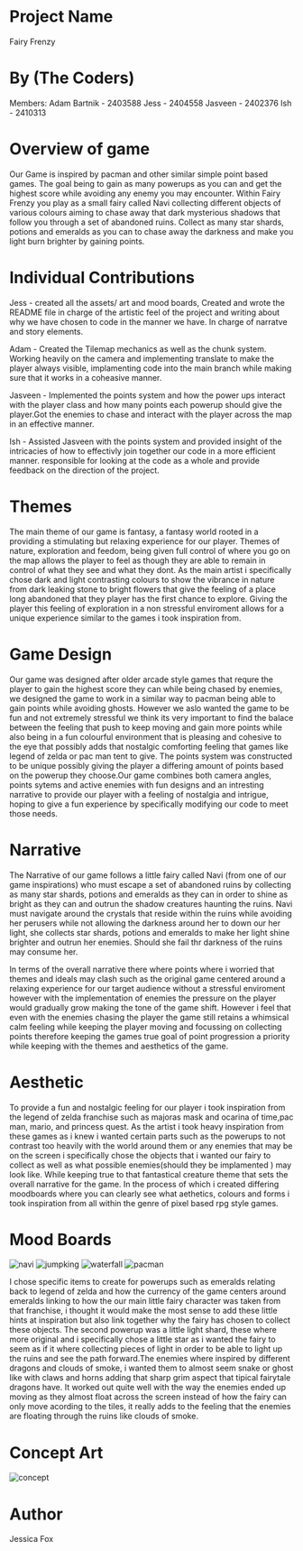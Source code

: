 # Project Name

Fairy Frenzy

# By (The Coders)

Members:
Adam Bartnik - 2403588
Jess - 2404558
Jasveen - 2402376
Ish - 2410313

# Overview of game

Our Game is inspired by pacman and other similar simple point based games. The goal being to gain as many powerups as you can and get the highest score while avoiding any enemy you may encounter. Within Fairy Frenzy you play as a small fairy called Navi collecting different objects of various colours aiming to chase away that dark mysterious shadows that follow you through a set of abandoned ruins. Collect as many star shards, potions and emeralds as you can to chase away the darkness and make you light burn brighter by gaining points.

# Individual Contributions

Jess - created all the assets/ art and mood boards, Created and wrote the README file in charge of the artistic feel of the project and writing about why we have chosen to code in the manner we have. In charge of narratve and story elements.

Adam - Created the Tilemap mechanics as well as the chunk system. Working heavily on the camera and implementing translate to make the player always visible, implamenting code into the main branch while making sure that it works in a coheasive manner.

Jasveen - Implemented the points system and how the power ups interact with the player class and how many points each powerup should give the player.Got the enemies to chase and interact with the player across the map in an effective manner.

Ish - Assisted Jasveen with the points system and provided insight of the intricacies of how to effectivly join together our code in a more efficient manner. responsible for looking at the code as a whole and provide feedback on the direction of the project.

# Themes

The main theme of our game is fantasy, a fantasy world rooted in a providing a stimulating but relaxing experience for our player. Themes of nature, exploration and feedom, being given full control of where you go on the map allows the player to feel as though they are able to remain in control of what they see and what they dont. As the main artist i specifically chose dark and light contrasting colours to show the vibrance in nature from dark leaking stone to bright flowers that give the feeling of a place long abandoned that they player has the first chance to explore. Giving the player this feeling of exploration in a non stressful enviroment allows for a unique experience similar to the games i took inspiration from. 

# Game Design

Our game was designed after older arcade style games that requre the player to gain the highest score they can while being chased by enemies, we designed the game to work in a similar way to pacman being able to gain points while avoiding ghosts. However we aslo wanted the game to be fun and not extremely stressful we think its very important to find the balace between the feeling that push to keep moving and gain more points while also being in a fun colourful environment that is pleasing and cohesive to the eye that possibly adds that nostalgic comforting feeling that games like legend of zelda or pac man tent to give. The points system was constructed to be unique possibly giving the player a differing amount of points based on the powerup they choose.Our game combines both camera angles, points sytems and active enemies with fun designs and an intresting narrative to provide our player with a feeling of nostalgia and intrigue, hoping to give a fun experience by specifically modifying our code to meet those needs. 



# Narrative

The Narrative of our game follows a little fairy called Navi (from one of our game inspirations) who must escape a set of abandoned ruins by collecting as many star shards, potions and emeralds as they can in order to shine as bright as they can and outrun the shadow creatures haunting the ruins. Navi must navigate around the crystals that reside within the ruins while avoiding her perusers while not allowing the darkness around her to down our her light, she collects star shards, potions and emeralds to make her light shine brighter and outrun her enemies. Should she fail thr darkness of the ruins may consume her.

In terms of the overall narrative there where points where i worried that themes and ideals may clash such as the original game centered around a relaxing experience for our target audience without a stressful enviroment however with the implementation of enemies the pressure on the player would gradually grow making the tone of the game shift. However i feel that even with the enemies chasing the player the game still retains a whimsical calm feeling while keeping the player moving and focussing on collecting points therefore keeping the games true goal of point progression a priority while keeping with the themes and aesthetics of the game.

# Aesthetic

To provide a fun and nostalgic feeling for our player i took inspiration from the legend of zelda franchise such as majoras mask and ocarina of time,pac man, mario, and princess quest. As the artist i took heavy inspiration from these games as i knew i wanted certain parts such as the powerups to not contrast too heavily with the world around them or any enemies that may be on the screen i specifically chose the objects that i wanted our fairy to collect as well as what possible enemies(should they be implamented ) may look like. While keeping true to that fantastical creature theme that sets the overall narrative for the game. In the process of which i created differing moodboards where you can clearly see what aethetics, colours and forms i took inspiration from all within the genre of pixel based rpg style games.

# Mood Boards
![navi](navi.jpeg)
![jumpking](Jumpking.jpeg)
![waterfall](waterfall.jpeg)
![pacman](pacman.jpeg)


I chose specific items to create for powerups such as emeralds relating back to legend of zelda and how the currency of the game centers around emeralds linking to how the our main little fairy character was taken from that franchise, i thought it would make the most sense to add these little hints at inspiration but also link together why the fairy has chosen to collect these objects. The second powerup was a little light shard, these where more original and i specifically chose a little star as i wanted the fairy to seem as if it where collecting pieces of light in order to be able to light up the ruins and see the path forward.The enemies where inspired by different dragons and clouds of smoke, i wanted them to almost seem snake or ghost like with claws and horns adding that sharp grim aspect that tipical fairytale dragons have. It worked out quite well with the way the enemies ended up moving as they almost float across the screen instead of how the fairy can only move acording to the tiles, it really adds to the feeling that the enemies are floating through the ruins like clouds of smoke.


# Concept Art
![concept](concept.png)
# Author

Jessica Fox
